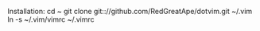 Installation:
    cd ~
    git clone git:://github.com/RedGreatApe/dotvim.git ~/.vim
    ln -s ~/.vim/vimrc ~/.vimrc
